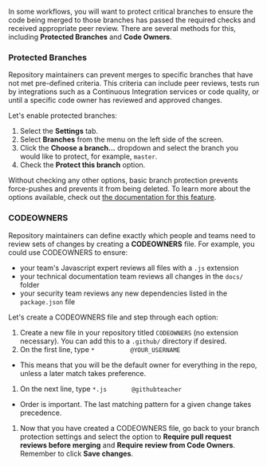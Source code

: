 In some workflows, you will want to protect critical branches to ensure the code being merged to those branches has passed the required checks and received appropriate peer review. There are several methods for this, including **Protected Branches** and **Code Owners**.

### Protected Branches

Repository maintainers can prevent merges to specific branches that have not met pre-defined criteria. This criteria can include peer reviews, tests run by integrations such as a Continuous Integration services or code quality, or until a specific code owner has reviewed and approved changes.  

Let's enable protected branches:

1. Select the **Settings** tab.
1. Select **Branches** from the menu on the left side of the screen.
1. Click the **Choose a branch...** dropdown and select the branch you would like to protect, for example, `master`.
1. Check the **Protect this branch** option. 

Without checking any other options, basic branch protection prevents force-pushes and prevents it from being deleted. To learn more about the options available, check out [the documentation for this feature](https://help.github.com/articles/defining-the-mergeability-of-pull-requests/).


### CODEOWNERS

Repository maintainers can define exactly which people and teams need to review sets of changes by creating a **CODEOWNERS** file. For example, you could use CODEOWNERS to ensure:

- your team's Javascript expert reviews all files with a `.js` extension
- your technical documentation team reviews all changes in the `docs/` folder 
- your security team reviews any new dependencies listed in the `package.json` file

Let's create a CODEOWNERS file and step through each option:

1. Create a new file in your repository titled `CODEOWNERS` (no extension necessary). You can add this to a `.github/` directory if desired.
1. On the first line, type `*          @YOUR_USERNAME`
  - This means that you will be the default owner for everything in the repo, unless a later match takes preference.
1. On the next line, type `*.js       @githubteacher`
  - Order is important. The last matching pattern for a given change takes precedence.
1. Now that you have created a CODEOWNERS file, go back to your branch protection settings and select the option to **Require pull request reviews before merging** and **Require review from Code Owners**. Remember to click **Save changes**.
